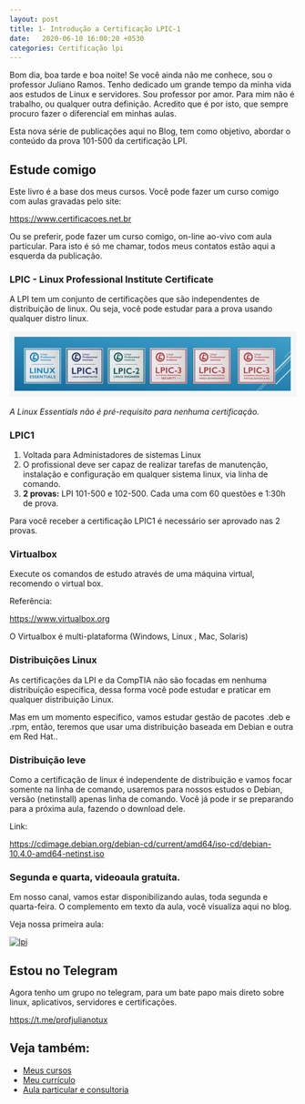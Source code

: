 ```yaml
---
layout: post
title: 1- Introdução a Certificação LPIC-1
date:   2020-06-10 16:00:20 +0530
categories: Certificação lpi
---
```



Bom dia, boa tarde e boa noite! Se você ainda não me conhece, sou o professor Juliano Ramos. Tenho dedicado um grande tempo da minha vida aos estudos de Linux e servidores. Sou professor por amor. Para mim não é trabalho, ou qualquer outra definição. Acredito que é por isto, que sempre procuro fazer o diferencial em minhas aulas.

Esta nova série de publicações aqui no Blog, tem como objetivo, abordar o conteúdo da prova 101-500 da certificação LPI. 

<!-- more -->

## Estude comigo

Este livro é a base dos meus cursos. Você pode fazer um curso comigo com aulas gravadas pelo site:

<https://www.certificacoes.net.br> 

Ou se preferir, pode fazer um curso comigo, on-line ao-vivo com aula particular. Para isto é só me chamar, todos meus contatos estão aqui a esquerda da publicação.


### LPIC - Linux Professional Institute Certificate

A LPI tem um conjunto de certificações que são independentes de distribuição de linux. Ou seja, você pode estudar para a prova usando qualquer distro linux.

![11 cursos e livro](/images/lpi1.png)



*A Linux Essentials não é pré-requisito para nenhuma certificação.* 

### LPIC1

1. Voltada para Administadores de sistemas Linux
2. O profissional deve ser capaz de realizar tarefas de manutenção, instalação e configuração em qualquer sistema linux, via linha de comando.
3. **2 provas:** LPI 101-500 e 102-500. Cada uma com 60 questões e 1:30h de prova.



Para você receber a certificação LPIC1 é necessário ser aprovado nas 2 provas.


### Virtualbox

Execute os comandos de estudo através de uma máquina virtual, recomendo o virtual box.

Referência:

<https://www.virtualbox.org>

O Virtualbox é multi-plataforma (Windows, Linux , Mac, Solaris)

### Distribuições Linux

As certificações da LPI e da CompTIA não são focadas em nenhuma distribuição específica, dessa forma você pode estudar e praticar em qualquer distribuição Linux.

Mas em um momento específico, vamos estudar gestão de pacotes .deb e .rpm, então, teremos que usar uma distribuição baseada em Debian e outra em Red Hat..

### Distribuição leve

Como a certificação de linux é independente de distribuição e vamos focar somente na linha de comando, usaremos para nossos estudos o Debian, versão (netinstall) apenas linha de comando. Você já pode ir se preparando para a próxima aula, fazendo o download dele.

Link:

<https://cdimage.debian.org/debian-cd/current/amd64/iso-cd/debian-10.4.0-amd64-netinst.iso>


### Segunda e quarta, videoaula gratuíta. 

Em nosso canal, vamos estar disponibilizando aulas, toda segunda e quarta-feira. O complemento em texto da aula, você visualiza aqui no blog.

Veja nossa primeira aula:


[![lpi](http://img.youtube.com/vi/DjjKle8Tiww/0.jpg)](http://www.youtube.com/watch?v=DjjKle8Tiww "lpi")

## Estou no Telegram
Agora tenho um grupo no telegram, para um bate papo mais direto sobre linux, aplicativos, servidores e certificações.

<https://t.me/profjulianotux>



## Veja também:
- [Meus cursos](https://profjulianoramos.github.io/cursos/)
- [Meu currículo](https://profjulianoramos.github.io/curriculo/)
- [Aula particular e consultoria](https://profjulianoramos.github.io/consultoria/)